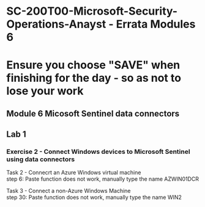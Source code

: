 # SC-200T00-Microsoft-Security-Operations-Anayst - Errata Modules 6<br>
# Ensure you choose "SAVE" when finishing for the day - so as not to lose your work<br>

## Module 6 Micosoft Sentinel data connectors <br>

## Lab 1 <br>

### Exercise 2 - Connect Windows devices to Microsoft Sentinel using data connectors <br>

Task 2 - Connecrt an Azure Windows virtual machine <br>
step 6:  Paste function does not work, manually type the name AZWIN01DCR <br>

Task 3 - Connect a non-Azure Windows Machine <br>
step 30:  Paste function does not work, manually type the name WIN2 <br>

